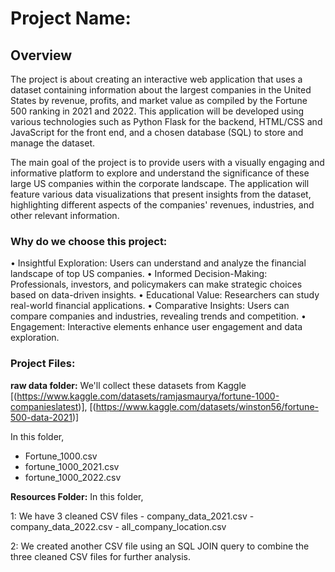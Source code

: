 # Project Name:

## Overview
The project is about creating an interactive web application that uses a dataset containing information about the largest companies in the United States by revenue, profits, and market value as compiled by the Fortune 500 ranking in 2021 and 2022. This application will be developed using various technologies such as Python Flask for the backend, HTML/CSS and JavaScript for the front end, and a chosen database (SQL) to store and manage the dataset.

The main goal of the project is to provide users with a visually engaging and informative platform to explore and understand the significance of these large US companies within the corporate landscape. The application will feature various data visualizations that present insights from the dataset, highlighting different aspects of the companies' revenues, industries, and other relevant information.

### Why do we choose this project: 
•	Insightful Exploration: Users can understand and analyze the financial landscape of top US companies.
•	Informed Decision-Making: Professionals, investors, and policymakers can make strategic choices based on data-driven insights.
•	Educational Value: Researchers can study real-world financial applications.
•	Comparative Insights: Users can compare companies and industries, revealing trends and competition.
•	Engagement: Interactive elements enhance user engagement and data exploration.

### Project Files:
**raw data folder:** We'll collect these datasets from Kaggle [(https://www.kaggle.com/datasets/ramjasmaurya/fortune-1000-companieslatest)], [(https://www.kaggle.com/datasets/winston56/fortune-500-data-2021)]

In this folder,
- Fortune_1000.csv
- fortune_1000_2021.csv
- fortune_1000_2022.csv
      
 **Resources Folder:** In this folder,
 
   1: We have 3 cleaned CSV files
      - company_data_2021.csv
      - company_data_2022.csv
      - all_company_location.csv
        
   2: We created another CSV file using an SQL JOIN query to combine the three cleaned CSV files for further analysis.

  
   



